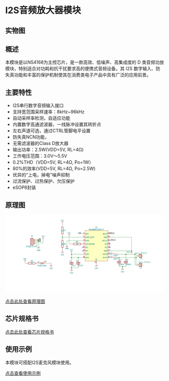 # I2S音频放大器模块

## 实物图

## 概述

本模块是以NS4168为主控芯片，是一款高效、低噪声、高集成度的 D 类音频功放模块，特别适合对功耗和抗干扰要求高的便携式音频设备。其 I2S 数字输入、防失真功能和丰富的保护机制使其在消费类电子产品中具有广泛的应用前景。

## 主要特性

- I2S串行数字音频输入接口
- 支持宽范围采样速率：8kHz~96kHz
- 自动采样率检测，自适应功能
- 内置数字高通滤波器，一线脉冲设置其转折点
- 左右声道可选，通过CTRL管脚电平设置
- 防失真NCN功能，  
- 无需滤波器的Class D放大器
- 输出功率：2.5W(VDD=5V, RL=4Ω)
- 工作电压范围：3.0V～5.5V
- 0.2%THD（VDD=5V, RL=4Ω, Po=1W）
- 80%的效率(VDD=5V, RL=4Ω, Po=2.5W)
- 优异的“上电，掉电”噪声抑制
- 过流保护、过热保护、欠压保护
- eSOP8封装

## 原理图

![原理图原理图](1739948630901.jpg)

[点击此处查看原理图](zh-cn/ph2.0_sensors/smart_module/i2s_audio_amplifier_module/MAX98375_i2s_dac_amp.pdf ':ignore')

## 芯片规格书

[点击此处查看芯片规格书](http://www.szczkjgs.com/UploadFiles/fujian/3725/NS4168.pdf)

## 使用示例

本模块可搭配I2S麦克风模块使用。

[点击查看使用示例](zh-cn/ph2.0_sensors/smart_module/i2s_mems_mic/i2s_mems_mic.md#Arduino使用示例)
